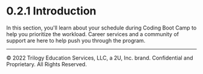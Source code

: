 # 0.2.1 Introduction

In this section, you'll learn about your schedule during Coding Boot Camp to help you prioritize the workload. Career services and a community of support are here to help push you through the program.

---
© 2022 Trilogy Education Services, LLC, a 2U, Inc. brand. Confidential and Proprietary. All Rights Reserved.
